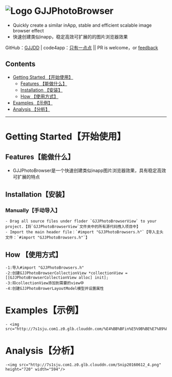 
![Logo](http://7s1sju.com1.z0.glb.clouddn.com/GJJ.png)
GJJPhotoBrowser
===
- Quickly create a similar inApp, stable and efficient scalable image browser effect
- 快速创建类似inapp，稳定高效可扩展的的图片浏览器效果


GitHub：[GJJDD](https://github.com/GJJDD) | code4app：[只有一点点](http://code4app.com/thread-8703-1-1.html) || PR is welcome，or [feedback](mailto:434779154@qq.com)


## Contents
* [Getting Started 【开始使用】](#Getting_Started)
	* [Features 【能做什么】](#Features)
	* [Installation 【安装】](#Installation)
	* [How 【使用方式】](#How)
* [Examples 【示例】](#Examples)
* [Analysis 【分析】](#Analysis)
---


# <a id="Getting_Started"></a> Getting Started【开始使用】
 ## <a id="Features"></a> Features【能做什么】
   - GJJPhotoBrowser是一个快速创建类似inapp图片浏览器效果，具有稳定高效可扩展的特点
 ## <a id="Installation"></a> Installation【安装】
  ### Manually【手动导入】
    - Drag all source files under floder `GJJPhotoBrowserView` to your project.【将`GJJPhotoBrowserView`文件夹中的所有源代码拽入项目中】
    - Import the main header file：`#import "GJJPhotoBrowsers.h"`【导入主头文件：`#import "GJJPhotoBrowsers.h"`】
 ## <a id="How"></a> How 【使用方式】
    -1:导入#import "GJJPhotoBrowsers.h"
    -2:创建GJJPhotoBrowserCollectionView *collectionView = [[GJJPhotoBrowserCollectionView alloc] init];
    -3:将collectionView添加到需要的view中
    -4:创建GJJPhotoBrowerLayoutModel模型并设置属性
# <a id="Examples"></a> Examples【示例】
    - <img src="http://7s1sju.com1.z0.glb.clouddn.com/%E4%BB%BFin%E5%9B%BE%E7%89%87%E6%B5%8F%E8%A7%88%E5%99%A81.gif"/>
# <a id="Analysis"></a> Analysis【分析】
    -<img src="http://7s1sju.com1.z0.glb.clouddn.com/Snip20160612_4.png"  height="720" width="594"/>
